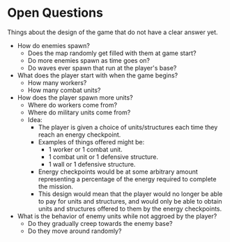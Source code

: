# Open Questions
Things about the design of the game that do not have a clear answer yet.
- How do enemies spawn?
    - Does the map randomly get filled with them at game start?
    - Do more enemies spawn as time goes on?
    - Do waves ever spawn that run at the player's base?
- What does the player start with when the game begins?
    - How many workers?
    - How many combat units?
- How does the player spawn more units?
    - Where do workers come from?
    - Where do military units come from?
    - Idea:
        - The player is given a choice of units/structures each time they reach an energy checkpoint.
        - Examples of things offered might be:
            - 1 worker or 1 combat unit.
            - 1 combat unit or 1 defensive structure.
            - 1 wall or 1 defensive structure.
        - Energy checkpoints would be at some arbitrary amount representing a percentage of the energy required to complete the mission. 
        - This design would mean that the player would no longer be able to pay for units and structures, and would only be able to obtain units and structures offered to them by the energy checkpoints.
- What is the behavior of enemy units while not aggroed by the player?
    - Do they gradually creep towards the enemy base?
    - Do they move around randomly?